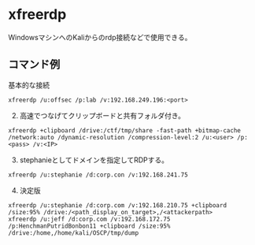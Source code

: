 # xfreerdp

WindowsマシンへのKaliからのrdp接続などで使用できる。  
  
## コマンド例
基本的な接続
```
xfreerdp /u:offsec /p:lab /v:192.168.249.196:<port>
```

2. 高速でつなげてクリップボードと共有フォルダ付き。
```
xfreerdp +clipboard /drive:/ctf/tmp/share -fast-path +bitmap-cache /network:auto /dynamic-resolution /compression-level:2 /u:<user> /p:<pass> /v:<IP>
```

3. stephanieとしてドメインを指定してRDPする。
```
xfreerdp /u:stephanie /d:corp.con /v:192.168.241.75
```

4. 決定版
```
xfreerdp /u:stephanie /d:corp.com /v:192.168.210.75 +clipboard /size:95% /drive:/<path_display_on_target>,/<attackerpath>
xfreerdp /u:jeff /d:corp.com /v:192.168.172.75 /p:HenchmanPutridBonbon11 +clipboard /size:95% /drive:/home,/home/kali/OSCP/tmp/dump
```